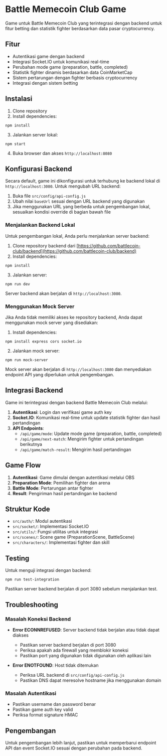 # Battle Memecoin Club Game

Game untuk Battle Memecoin Club yang terintegrasi dengan backend untuk fitur betting dan statistik fighter berdasarkan data pasar cryptocurrency.

## Fitur

- Autentikasi game dengan backend
- Integrasi Socket.IO untuk komunikasi real-time
- Perubahan mode game (preparation, battle, completed)
- Statistik fighter dinamis berdasarkan data CoinMarketCap
- Sistem pertarungan dengan fighter berbasis cryptocurrency
- Integrasi dengan sistem betting

## Instalasi

1. Clone repository
2. Install dependencies:
```
npm install
```
3. Jalankan server lokal:
```
npm start
```
4. Buka browser dan akses `http://localhost:8080`

## Konfigurasi Backend

Secara default, game ini dikonfigurasi untuk terhubung ke backend lokal di `http://localhost:3080`. Untuk mengubah URL backend:

1. Buka file `src/config/api-config.js`
2. Ubah nilai `baseUrl` sesuai dengan URL backend yang digunakan
3. Jika menggunakan URL yang berbeda untuk pengembangan lokal, sesuaikan kondisi override di bagian bawah file

### Menjalankan Backend Lokal

Untuk pengembangan lokal, Anda perlu menjalankan server backend:

1. Clone repository backend dari [https://github.com/battlecoin-club/backend](https://github.com/battlecoin-club/backend)
2. Install dependencies:
```
npm install
```
3. Jalankan server:
```
npm run dev
```

Server backend akan berjalan di `http://localhost:3080`.

### Menggunakan Mock Server

Jika Anda tidak memiliki akses ke repository backend, Anda dapat menggunakan mock server yang disediakan:

1. Install dependencies:
```
npm install express cors socket.io
```
2. Jalankan mock server:
```
npm run mock-server
```

Mock server akan berjalan di `http://localhost:3080` dan menyediakan endpoint API yang diperlukan untuk pengembangan.

## Integrasi Backend

Game ini terintegrasi dengan backend Battle Memecoin Club melalui:

1. **Autentikasi**: Login dan verifikasi game auth key
2. **Socket.IO**: Komunikasi real-time untuk update statistik fighter dan hasil pertandingan
3. **API Endpoints**:
   - `/api/game/mode`: Update mode game (preparation, battle, completed)
   - `/api/game/next-match`: Mengirim fighter untuk pertandingan berikutnya
   - `/api/game/match-result`: Mengirim hasil pertandingan

## Game Flow

1. **Autentikasi**: Game dimulai dengan autentikasi melalui OBS
2. **Preparation Mode**: Pemilihan fighter dan arena
3. **Battle Mode**: Pertarungan antar fighter
4. **Result**: Pengiriman hasil pertandingan ke backend

## Struktur Kode

- `src/auth/`: Modul autentikasi
- `src/socket/`: Implementasi Socket.IO
- `src/utils/`: Fungsi utilitas untuk integrasi
- `src/scenes/`: Scene game (PreparationScene, BattleScene)
- `src/characters/`: Implementasi fighter dan skill

## Testing

Untuk menguji integrasi dengan backend:

```
npm run test-integration
```

Pastikan server backend berjalan di port 3080 sebelum menjalankan test.

## Troubleshooting

### Masalah Koneksi Backend

- **Error ECONNREFUSED**: Server backend tidak berjalan atau tidak dapat diakses
  - Pastikan server backend berjalan di port 3080
  - Periksa apakah ada firewall yang memblokir koneksi
  - Pastikan port yang digunakan tidak digunakan oleh aplikasi lain

- **Error ENOTFOUND**: Host tidak ditemukan
  - Periksa URL backend di `src/config/api-config.js`
  - Pastikan DNS dapat meresolve hostname jika menggunakan domain

### Masalah Autentikasi

- Pastikan username dan password benar
- Pastikan game auth key valid
- Periksa format signature HMAC

## Pengembangan

Untuk pengembangan lebih lanjut, pastikan untuk memperbarui endpoint API dan event Socket.IO sesuai dengan perubahan pada backend. 